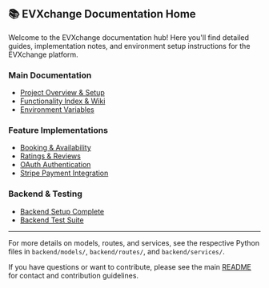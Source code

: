 ## 📚 EVXchange Documentation Home

Welcome to the EVXchange documentation hub! Here you'll find detailed guides, implementation notes, and environment setup instructions for the EVXchange platform.

### Main Documentation
- [Project Overview & Setup](../README.md)
- [Functionality Index & Wiki](../PROJECT_WIKI.md)
- [Environment Variables](../ENVIRONMENT_VARIABLES.md)

### Feature Implementations
- [Booking & Availability](../BOOKING_IMPLEMENTATION.md)
- [Ratings & Reviews](../REVIEWS_IMPLEMENTATION.md)
- [OAuth Authentication](../OAUTH_IMPLEMENTATION.md)
- [Stripe Payment Integration](../STRIPE_IMPLEMENTATION.md)

### Backend & Testing
- [Backend Setup Complete](../backend/SETUP_COMPLETE.md)
- [Backend Test Suite](../backend/tests/README.md)

---

For more details on models, routes, and services, see the respective Python files in `backend/models/`, `backend/routes/`, and `backend/services/`.

If you have questions or want to contribute, please see the main [README](../README.md) for contact and contribution guidelines.
